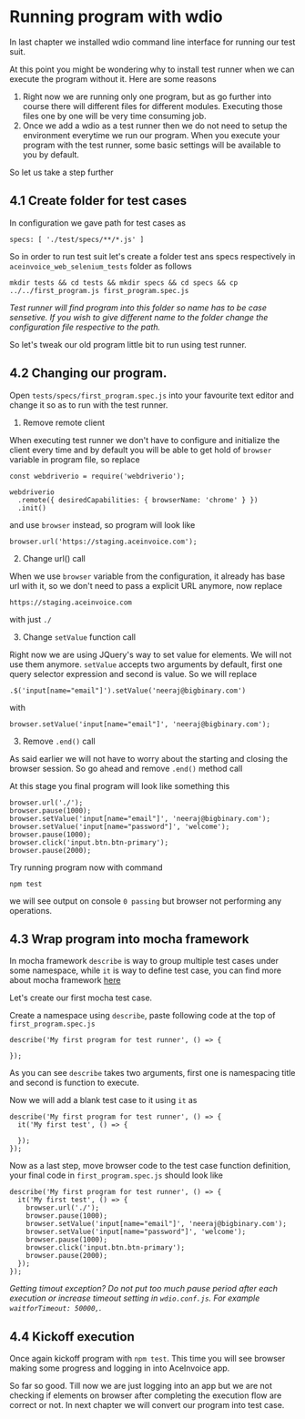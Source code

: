 # Running program with wdio

In last chapter we installed wdio command line interface for running our test suit.

At this point you might be wondering why to install test runner when we can execute the program without it. Here are some reasons

1. Right now we are running only one program, but as go further into course there will different files for different modules. Executing those files one by one will be very time consuming job.
2. Once we add a wdio as a test runner then we do not need to setup the environment everytime we run our program. When you execute your program with the test runner, some basic settings will be available to you by default.

So let us take a step further

## 4.1 Create folder for test cases

In configuration we gave path for test cases as

```
specs: [ './test/specs/**/*.js' ]
```

So in order to run test suit let's create a folder test ans specs respectively in `aceinvoice_web_selenium_tests` folder as follows

```
mkdir tests && cd tests && mkdir specs && cd specs && cp ../../first_program.js first_program.spec.js
```

_Test runner will find program into this folder so name has to be case sensetive. If you wish to give different name to the folder change the configuration file respective to the path._


So let's tweak our old program little bit to run using test runner.

## 4.2 Changing our program.

Open `tests/specs/first_program.spec.js` into your favourite text editor and change it so as to run with the test runner.

1. Remove remote client

When executing test runner we don't have to configure and initialize the client every time and by default you will be able to get hold of `browser` variable in program file, so replace

```
const webdriverio = require('webdriverio');

webdriverio
  .remote({ desiredCapabilities: { browserName: 'chrome' } })
  .init()
```

and use `browser` instead, so program will look like

```
browser.url('https://staging.aceinvoice.com');
```

2. Change url() call

When we use `browser` variable from the configuration, it already has base url with it, so we don't need to pass a explicit URL anymore, now replace

```
https://staging.aceinvoice.com
```

with just `./`

3. Change `setValue` function call

Right now we are using JQuery's way to set value for elements. We will not use them anymore. `setValue` accepts two arguments by default, first one query selector expression and second is value. So we will replace

```
.$('input[name="email"]').setValue('neeraj@bigbinary.com')
```

with 

```
browser.setValue('input[name="email"]', 'neeraj@bigbinary.com');
```

3. Remove `.end()` call

As said earlier we will not have to worry about the starting and closing the browser session. So go ahead and remove `.end()` method call

At this stage you final program will look like something this

```
browser.url('./');
browser.pause(1000);
browser.setValue('input[name="email"]', 'neeraj@bigbinary.com');
browser.setValue('input[name="password"]', 'welcome');
browser.pause(1000);
browser.click('input.btn.btn-primary');
browser.pause(2000);
```

Try running program now with command

```
npm test
```

we will see output on console `0 passing` but browser not performing any operations.

## 4.3 Wrap program into mocha framework

In mocha framework `describe` is way to group multiple test cases under some namespace, while `it` is way to define test case, you can find more about mocha framework [here](https://mochajs.org/#getting-started)

Let's create our first mocha test case. 

Create a namespace using `describe`, paste following code at the top of `first_program.spec.js`

```
describe('My first program for test runner', () => {

});
```

As you can see `describe` takes two arguments, first one is namespacing title and second is function to execute.

Now we will add a blank test case to it using `it` as

```
describe('My first program for test runner', () => {
  it('My first test', () => {

  });
});
```

Now as a last step, move browser code to the test case function definition, your final code in `first_program.spec.js` should look like

```
describe('My first program for test runner', () => {
  it('My first test', () => {
    browser.url('./');
    browser.pause(1000);
    browser.setValue('input[name="email"]', 'neeraj@bigbinary.com');
    browser.setValue('input[name="password"]', 'welcome');
    browser.pause(1000);
    browser.click('input.btn.btn-primary');
    browser.pause(2000);
  });
});
```

_Getting timout exception? Do not put too much pause period after each execution or increase timeout setting in `wdio.conf.js`. For example `waitforTimeout: 50000,`._

## 4.4 Kickoff execution

Once again kickoff program with `npm test`. This time you will see browser making some progress and logging in into AceInvoice app.

So far so good. Till now we are just logging into an app but we are not checking if elements on browser after completing the execution flow are correct or not. In next chapter we will convert our program into test case.
